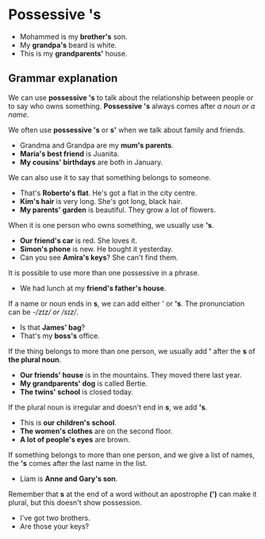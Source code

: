 # Possessive 's

- Mohammed is my **brother's** son.
- My **grandpa's** beard is white.
- This is my **grandparents'** house.

## Grammar explanation

We can use **possessive 's** to talk about the relationship between people or to say who owns something. **Possessive 's** always comes after _a noun or a name_.

We often use **possessive 's** or **s'** when we talk about family and friends.

* Grandma and Grandpa are my **mum's parents**.
* **Maria's best friend** is Juanita.
* **My cousins' birthdays** are both in January.

We can also use it to say that something belongs to someone.

+ That's **Roberto's flat**. He's got a flat in the city centre.
+ **Kim's hair** is very long. She's got long, black hair.
+ **My parents' garden** is beautiful. They grow a lot of flowers.

When it is one person who owns something, we usually use **'s**.

- **Our friend's car** is red. She loves it.
- **Simon's phone** is new. He bought it yesterday.
- Can you see **Amira's keys**? She can't find them.

It is possible to use more than one possessive in a phrase.

* We had lunch at my **friend's father's house**.

If a name or noun ends in **s**, we can add either ' or **'s**. The pronunciation can be _-/zɪz/ or /sɪz/_.

+ Is that __James' bag__?
+ That's my __boss's__ office.

If the thing belongs to more than one person, we usually add **'** after the **s** of **the plural noun**.

- **Our friends' house** is in the mountains. They moved there last year.
- **My grandparents' dog** is called Bertie.
- **The twins' school** is closed today.

If the plural noun is irregular and doesn't end in **s**, we add **'s**.

* This is **our children's school**.
* **The women's clothes** are on the second floor.
* **A lot of people's eyes** are brown.

If something belongs to more than one person, and we give a list of names, the **'s** comes after the last name in the list.

+ Liam is **Anne and Gary's son**.

Remember that **s** at the end of a word without an apostrophe **(')** can make it plural, but this doesn't show possession.

- I've got two brothers.
- Are those your keys?

